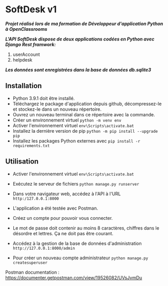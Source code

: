 # SoftDesk v1
**_Projet réalisé lors de ma formation de Développeur d'application Python à OpenClassrooms_**

_**L'API SoftDesk dispose de deux applications codées en Python avec Django Rest framwork:**_
1. userAccount
1. helpdesk

_**Les données sont enregistrées dans la base de données db.sqlite3**_

## Installation

* Python 3.9.1 doit être installé.
* Téléchargez le package d'application depuis github, décompressez-le et stockez-le dans un nouveau répertoire.
* Ouvrez un nouveau terminal  dans ce répertoire avec la commande.
* Créer un environnement virtuel `python -m venv env`
* Activer l'environnement virtuel `env\Scripts\activate.bat`
* Installez la dernière version de pip `python -m pip install --upgrade pip`
* Installez les packages Python externes avec `pip install -r requirements.txt`

## Utilisation

* Activer l'environnement virtuel `env\Scripts\activate.bat`
* Exécutez le serveur de fichiers `python manage.py runserver`
* Dans votre  navigateur web, accédez à l'API à l'URL `http:/127.0.0.1:8000`
* L'application a été testée avec Postman.
* Créez un compte pour pouvoir vous connecter.
* Le mot de passe doit contenir au moins 8 caractères, chiffres dans le désordre et lettres. Ça ne doit pas être courant.
* Accédez à la gestion de la base de données d'administration `http://127.0.0.1:8000/admin`


* Pour créer un nouveau compte administrateur `python manage.py createsuperuser`

Postman documentation : https://documenter.getpostman.com/view/19526082/UVsJvmDu


